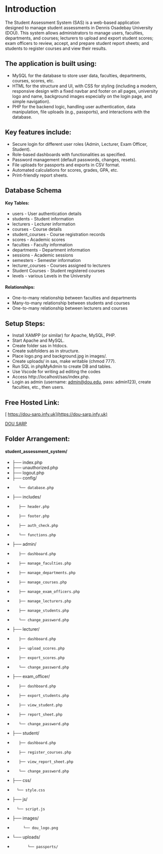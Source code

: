# Introduction

The Student Assessment System (SAS) is a web-based application designed to manage student assessments in Dennis Osadebay University (DOU). This system allows administrators to manage users, faculties, departments, and courses; lecturers to upload and export student scores; exam officers to review, accept, and prepare student report sheets; and students to register courses and view their results.

## The application is built using:
- MySQL for the database to store user data, faculties, departments, courses, scores, etc.
- HTML for the structure and UI, with CSS for styling (including a modern, responsive design with a fixed navbar and footer on all pages, university logo and name, background images especially on the login page, and simple navigation).
- PHP for the backend logic, handling user authentication, data manipulation, file uploads (e.g., passports), and interactions with the database.

## Key features include:
- Secure login for different user roles (Admin, Lecturer, Exam Officer, Student).
- Role-based dashboards with functionalities as specified.
- Password management (default passwords, changes, resets).
- File uploads for passports and exports in CSV format.
- Automated calculations for scores, grades, GPA, etc.
- Print-friendly report sheets.

## Database Schema
#### Key Tables:
- users - User authentication details
- students - Student information
- lecturers - Lecturer information
- courses - Course details
- student_courses - Course registration records
- scores - Academic scores
- faculties - Faculty information
- departments - Department information
- sessions - Academic sessions
- semesters - Semester information
- lecturer_courses - Courses assigned to lecturers
- Student Courses - Student registered courses
- levels - various Levels in the University

#### Relationships:
- One-to-many relationship between faculties and departments
- Many-to-many relationship between students and courses
- One-to-many relationship between lecturers and courses

## Setup Steps:
- Install XAMPP (or similar) for Apache, MySQL, PHP.
- Start Apache and MySQL.
- Create folder sas in htdocs.
- Create subfolders as in structure.
- Place logo.png and background.jpg in images/.
- Create uploads/ in sas, make writable (chmod 777).
- Run SQL in phpMyAdmin to create DB and tables.
- Use Vscode for writing ad editing the codes
- Access http://localhost/sas/index.php.
- Login as admin (username: admin@dou.edu, pass: admin123), create faculties, etc., then users.

## Free Hosted Link:
   [ https://dou-sarp.infy.uk](https://dou-sarp.infy.uk)

   [DOU SARP](https://dou-sarp.free.nf/?i=1)

## Folder Arrangement:
#### student_assessment_system/
- ├── index.php
- ├── unauthorized.php
- ├── logout.php
- ├── config/
-        └── database.php
- ├── includes/
-        ├── header.php
-        ├── footer.php
-        ├── auth_check.php
-        └── functions.php
- ├── admin/
-        ├── dashboard.php
-        ├── manage_faculties.php
-        ├── manage_departments.php
-        ├── manage_courses.php
-        ├── manage_exam_officers.php
-        ├── manage_lecturers.php
-        ├── manage_students.php
-        └── change_password.php
- ├── lecturer/
-        ├── dashboard.php
-        ├── upload_scores.php
-        ├── export_scores.php
-        └── change_password.php
- ├── exam_officer/
-        ├── dashboard.php
-        ├── export_students.php
-        ├── view_student.php
-        ├── report_sheet.php
-        └── change_password.php
- ├── student/
-        ├── dashboard.php
-        ├── register_courses.php
-        ├── view_report_sheet.php
-        └── change_password.php
- ├── css/
-       └── style.css
- ├── js/
-       └── script.js
- ├── images/
-          └── dou_logo.png
- └── uploads/
-            └── passports/
